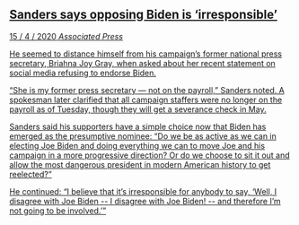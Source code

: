 <a class='link' href='https://archive.is/9w9Nd'>
<article>

## Sanders says opposing Biden is ‘irresponsible’

<time datetime=2020-04-15>15 / 4 / 2020</time>
<em class='source'>Associated Press</em>

He seemed to distance himself from his campaign’s former national press
secretary, Briahna Joy Gray, when asked about her recent statement on social
media refusing to endorse Biden.

“She is my former press secretary — not on the payroll,” Sanders noted. A
spokesman later clarified that all campaign staffers were no longer on the
payroll as of Tuesday, though they will get a severance check in May.

Sanders said his supporters have a simple choice now that Biden has emerged as
the presumptive nominee: “Do we be as active as we can in electing Joe Biden
and doing everything we can to move Joe and his campaign in a more progressive
direction? Or do we choose to sit it out and allow the most dangerous president
in modern American history to get reelected?”

He continued: “I believe that it’s irresponsible for anybody to say, ‘Well, I
disagree with Joe Biden -- I disagree with Joe Biden! -- and therefore I’m not
going to be involved.’”

</article>
</a>
